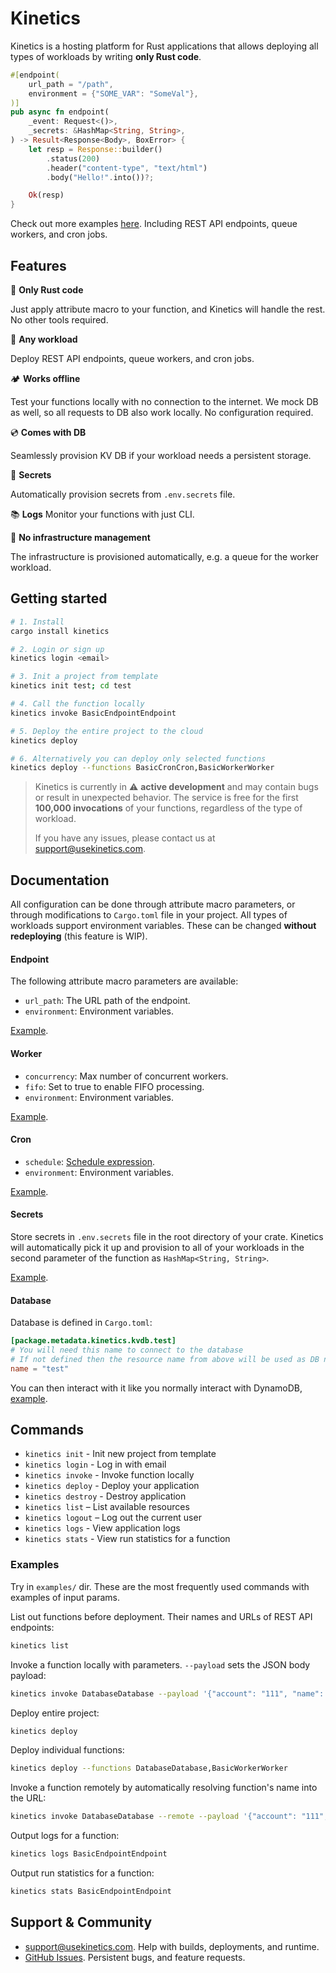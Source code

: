# Kinetics

Kinetics is a hosting platform for Rust applications that allows deploying all types of workloads by writing **only Rust code**.

```rust
#[endpoint(
    url_path = "/path",
    environment = {"SOME_VAR": "SomeVal"},
)]
pub async fn endpoint(
    _event: Request<()>,
    _secrets: &HashMap<String, String>,
) -> Result<Response<Body>, BoxError> {
    let resp = Response::builder()
        .status(200)
        .header("content-type", "text/html")
        .body("Hello!".into())?;

    Ok(resp)
}
```

Check out more examples [here](https://github.com/ottofeller/kinetics/tree/main/examples). Including REST API endpoints, queue workers, and cron jobs.

## Features

🦀 **Only Rust code**

Just apply attribute macro to your function, and Kinetics will handle the rest. No other tools required.

🚀 **Any workload**

Deploy REST API endpoints, queue workers, and cron jobs.

🏕️ **Works offline**

Test your functions locally with no connection to the internet. We mock DB as well, so all requests to DB also work locally. No configuration required.

💿 **Comes with DB**

Seamlessly provision KV DB if your workload needs a persistent storage.

🔑 **Secrets**

Automatically provision secrets from `.env.secrets` file.

📚 **Logs**
Monitor your functions with just CLI.

🤖 **No infrastructure management**

The infrastructure is provisioned automatically, e.g. a queue for the worker workload.

## Getting started

```bash
# 1. Install
cargo install kinetics

# 2. Login or sign up
kinetics login <email>

# 3. Init a project from template
kinetics init test; cd test

# 4. Call the function locally
kinetics invoke BasicEndpointEndpoint

# 5. Deploy the entire project to the cloud
kinetics deploy

# 6. Alternatively you can deploy only selected functions
kinetics deploy --functions BasicCronCron,BasicWorkerWorker
```

> Kinetics is currently in ⚠️ **active development** and may contain bugs or result in unexpected behavior. The service is free for the first **100,000 invocations** of your functions, regardless of the type of workload.
>
> If you have any issues, please contact us at support@usekinetics.com.

## Documentation

All configuration can be done through attribute macro parameters, or through modifications to `Cargo.toml` file in your project. All types of workloads support environment variables. These can be changed **without redeploying** (this feature is WIP).

#### Endpoint

The following attribute macro parameters are available:

- `url_path`: The URL path of the endpoint.
- `environment`: Environment variables.

[Example](https://github.com/ottofeller/kinetics/blob/main/examples/src/environment.rs).

#### Worker

- `concurrency`: Max number of concurrent workers.
- `fifo`: Set to true to enable FIFO processing.
- `environment`: Environment variables.

[Example](https://github.com/ottofeller/kinetics/blob/main/examples/src/basic/worker.rs).

#### Cron

- `schedule`: [Schedule expression](https://docs.aws.amazon.com/AWSCloudFormation/latest/UserGuide/aws-resource-scheduler-schedule.html#cfn-scheduler-schedule-scheduleexpression).
- `environment`: Environment variables.

[Example](https://github.com/ottofeller/kinetics/blob/main/examples/src/basic/cron.rs).

#### Secrets

Store secrets in `.env.secrets` file in the root directory of your crate. Kinetics will automatically pick it up and provision to all of your workloads in the second parameter of the function as `HashMap<String, String>`.

[Example](https://github.com/ottofeller/kinetics/blob/main/examples/src/secrets.rs).

#### Database

Database is defined in `Cargo.toml`:

```toml
[package.metadata.kinetics.kvdb.test]
# You will need this name to connect to the database
# If not defined then the resource name from above will be used as DB name
name = "test"
```

You can then interact with it like you normally interact with DynamoDB, [example](https://github.com/ottofeller/kinetics/blob/main/examples/src/database.rs).

## Commands

- `kinetics init` - Init new project from template
- `kinetics login` - Log in with email
- `kinetics invoke` - Invoke function locally
- `kinetics deploy` - Deploy your application
- `kinetics destroy` - Destroy application
- `kinetics list` – List available resources
- `kinetics logout` – Log out the current user
- `kinetics logs` - View application logs
- `kinetics stats` - View run statistics for a function

### Examples

Try in `examples/` dir. These are the most frequently used commands with examples of input params.

List out functions before deployment. Their names and URLs of REST API endpoints:

```sh
kinetics list
```

Invoke a function locally with parameters. `--payload` sets the JSON body payload:

```sh
kinetics invoke DatabaseDatabase --payload '{"account": "111", "name": "Carlos"}' --table mytable
```

Deploy entire project:

```sh
kinetics deploy
```

Deploy individual functions:

```sh
kinetics deploy --functions DatabaseDatabase,BasicWorkerWorker
```

Invoke a function remotely by automatically resolving function's name into the URL:

```sh
kinetics invoke DatabaseDatabase --remote --payload '{"account": "111", "name": "Carlos"}'
```

Output logs for a function:

```sh
kinetics logs BasicEndpointEndpoint
```

Output run statistics for a function:

```sh
kinetics stats BasicEndpointEndpoint
```

## Support & Community

- support@usekinetics.com. Help with builds, deployments, and runtime.
- [GitHub Issues](https://github.com/usekinetics/kinetics/issues). Persistent bugs, and feature requests.
